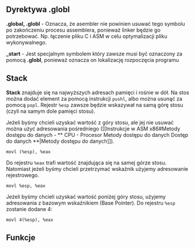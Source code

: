 ## Dyrektywa .globl

**.global, .globl** - Oznacza, że asembler nie powinien usuwać tego symbolu po zakończeniu procesu assemblera, ponieważ linker będzie go potrzebować. Np. łączenie pliku C i ASM w celu optymalizacji pliku wykonywalnego.

**\_start** - Jest specjalnym symbolem który zawsze musi być oznaczony za pomocą **.globl**, ponieważ oznacza on lokalizację rozpoczęcia programu

## Stack

**Stack** znajduje się na najwyższych adresach pamięci i rośnie w dół. Na stos można dodać element za pomocą instrukcji `pushl`, albo można usunąć za pomocą `popl`. Rejestr `%esp` zawsze będzie wskazywał na samą górę stosu (czyli na samym dole pamięci stosu).

Jeżeli byśmy chcieli uzyskać wartość z góry stosu, ale jej nie usuwać można użyć adresowania pośredniego ([[Instrukcje w ASM x86#Metody dostępu do danych - ** CPU - Procesor Metody dostępu do danych Dostęp do danych **|Metody dostępu do danych]]).

```
movl (%esp), %eax
```

Do rejestru `%eax` trafi wartość znajdująca się na samej górze stosu. Natomiast jeżeli byśmy chcieli przetrzymać wskaźnik użyjemy adresowanie rejestrowego.

```
movl %esp, %eax
```

Jeżeli byśmy chcieli uzyskać wartość poniżej góry stosu, użyjemy adresowania z bazowym wskaźnikiem (Base Pointer). Do rejestru `%esp` zostanie dodane 4:

```
movl 4(%esp), %eax
```

## Funkcje

